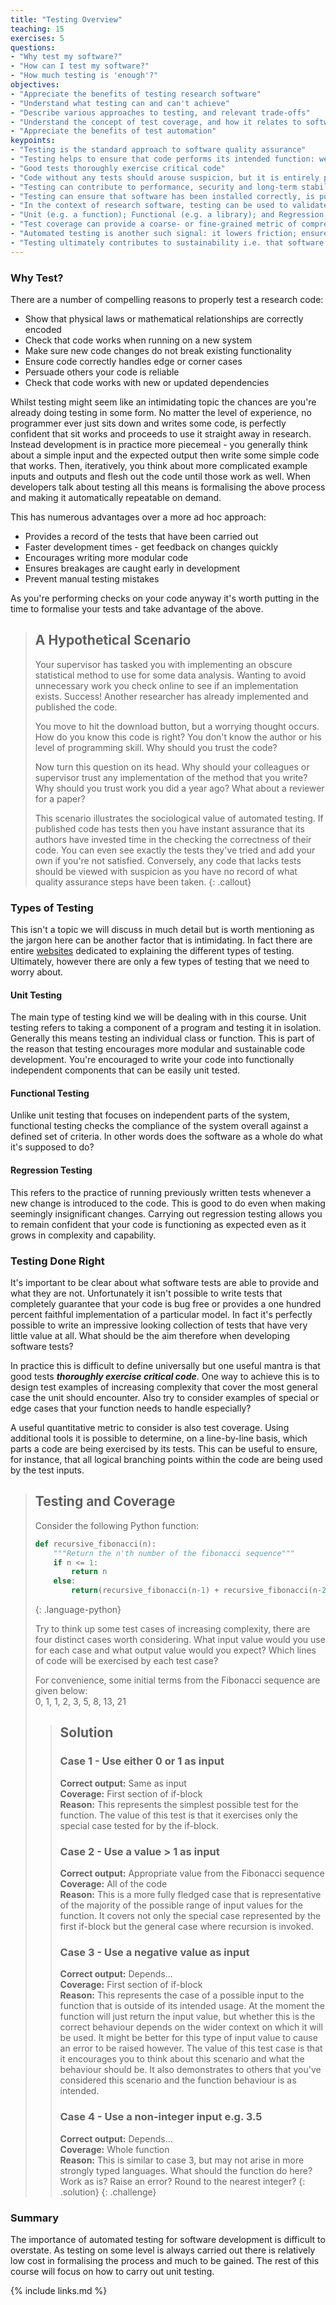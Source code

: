 ```yaml
---
title: "Testing Overview"
teaching: 15
exercises: 5
questions:
- "Why test my software?"
- "How can I test my software?"
- "How much testing is 'enough'?"
objectives:
- "Appreciate the benefits of testing research software"
- "Understand what testing can and can't achieve"
- "Describe various approaches to testing, and relevant trade-offs"
- "Understand the concept of test coverage, and how it relates to software quality and sustainability"
- "Appreciate the benefits of test automation"
keypoints:
- "Testing is the standard approach to software quality assurance"
- "Testing helps to ensure that code performs its intended function: well-tested code is likely to be more reliable, correct and malleable"
- "Good tests thoroughly exercise critical code"
- "Code without any tests should arouse suspicion, but it is entirely possible to write a comprehensive but practically worthless test suite"
- "Testing can contribute to performance, security and long-term stability as the size of the codebase and its network of contributors grows"
- "Testing can ensure that software has been installed correctly, is portable to new platforms, and is compatible with new versions of its dependencies"
- "In the context of research software, testing can be used to validate code i.e. ensure that it faithfully implements scientific theory"
- "Unit (e.g. a function); Functional (e.g. a library); and Regression, (e.g. a bug) are three commonly used types of tests"
- "Test coverage can provide a coarse- or fine-grained metric of comprehensiveness, which often provides a signal of code quality"
- "Automated testing is another such signal: it lowers friction; ensures that breakage is identified sooner and isn't released; and implies that machine-readable instructions exist for building and code and running the tests"
- "Testing ultimately contributes to sustainability i.e. that software is (and remains) fit for purpose as its functionality and/or contributor-base grows, and its dependencies and/or runtime environments change"
---
```


### Why Test?

There are a number of compelling reasons to properly test a research code:

* Show that physical laws or mathematical relationships are correctly encoded
* Check that code works when running on a new system
* Make sure new code changes do not break existing functionality
* Ensure code correctly handles edge or corner cases
* Persuade others your code is reliable
* Check that code works with new or updated dependencies

Whilst testing might seem like an intimidating topic the chances are you're
already doing testing in some form. No matter the level of experience, no
programmer ever just sits down and writes some code, is perfectly confident that
sit works and proceeds to use it straight away in research. Instead development
is in practice more piecemeal - you generally think about a simple input and the
expected output then write some simple code that works. Then, iteratively, you
think about more complicated example inputs and outputs and flesh out the code
until those work as well. When developers talk about testing all this means is
formalising the above process and making it automatically repeatable on demand.

This has numerous advantages over a more ad hoc approach:

* Provides a record of the tests that have been carried out
* Faster development times - get feedback on changes quickly
* Encourages writing more modular code
* Ensures breakages are caught early in development
* Prevent manual testing mistakes

As you're performing checks on your code anyway it's worth putting in the time
to formalise your tests and take advantage of the above.

> ## A Hypothetical Scenario
>
> Your supervisor has tasked you with implementing an obscure statistical method
> to use for some data analysis. Wanting to avoid unnecessary work you check
> online to see if an implementation exists. Success! Another researcher has
> already implemented and published the code.
>
> You move to hit the download button, but a worrying thought occurs. How do you
> know this code is right? You don't know the author or his level of programming
> skill. Why should you trust the code?
>
> Now turn this question on its head. Why should your colleagues or supervisor
> trust any implementation of the method that you write? Why should you trust
> work you did a year ago? What about a reviewer for a paper?
>
> This scenario illustrates the sociological value of automated testing. If
> published code has tests then you have instant assurance that its authors have
> invested time in the checking the correctness of their code. You can even see
> exactly the tests they've tried and add your own if you're not
> satisfied. Conversely, any code that lacks tests should be viewed with
> suspicion as you have no record of what quality assurance steps have been
> taken.
{: .callout}

### Types of Testing

This isn't a topic we will discuss in much detail but is worth mentioning as the
jargon here can be another factor that is intimidating. In fact there are entire
[websites](http://softwaretestingfundamentals.com) dedicated to explaining the
different types of testing. Ultimately, however there are only a few types of
testing that we need to worry about.

#### Unit Testing

The main type of testing kind we will be dealing with in this course. Unit
testing refers to taking a component of a program and testing it in
isolation. Generally this means testing an individual class or function. This is
part of the reason that testing encourages more modular and sustainable code
development. You're encouraged to write your code into functionally independent
components that can be easily unit tested.

#### Functional Testing

Unlike unit testing that focuses on independent parts of the system, functional
testing checks the compliance of the system overall against a defined set of
criteria. In other words does the software as a whole do what it's supposed to
do?

#### Regression Testing

This refers to the practice of running previously written tests whenever a new
change is introduced to the code. This is good to do even when making seemingly
insignificant changes. Carrying out regression testing allows you to remain
confident that your code is functioning as expected even as it grows in
complexity and capability.

### Testing Done Right

It's important to be clear about what software tests are able to provide and
what they are not. Unfortunately it isn't possible to write tests that
completely guarantee that your code is bug free or provides a one hundred
percent faithful implementation of a particular model. In fact it's perfectly
possible to write an impressive looking collection of tests that have very
little value at all. What should be the aim therefore when developing software
tests?

In practice this is difficult to define universally but one useful mantra is
that good tests ***thoroughly exercise critical code***. One way to achieve this is
to design test examples of increasing complexity that cover the most general
case the unit should encounter. Also try to consider examples of special or edge
cases that your function needs to handle especially?

A useful quantitative metric to consider is also test coverage. Using additional
tools it is possible to determine, on a line-by-line basis, which parts a code
are being exercised by its tests. This can be useful to ensure, for instance,
that all logical branching points within the code are being used by the test
inputs.

> ## Testing and Coverage
>
> Consider the following Python function:
>
> ~~~python
> def recursive_fibonacci(n):
>     """Return the n'th number of the fibonacci sequence"""
>     if n <= 1:
>         return n
>     else:
>         return(recursive_fibonacci(n-1) + recursive_fibonacci(n-2))
> ~~~
>
> {: .language-python}
>
> Try to think up some test cases of increasing complexity, there are four
> distinct cases worth considering. What input value would you use for each case
> and what output value would you expect? Which lines of code will be exercised
> by each test case?
>
> For convenience, some initial terms from the Fibonacci sequence are given
> below:  
> 0, 1, 1, 2, 3, 5, 8, 13, 21
>
> > ## Solution
> >
> > ### Case 1 - Use either 0 or 1 as input
> >
> > **Correct output:** Same as input  
> > **Coverage:** First section of if-block  
> > **Reason:** This represents the simplest possible test for the function. The
> > value of this test is that it exercises only the special case tested for by
> > the if-block.
> >
> > ### Case 2 - Use a value > 1 as input
> >
> > **Correct output:** Appropriate value from the Fibonacci sequence  
> > **Coverage:** All of the code  
> > **Reason:** This is a more fully fledged case that is representative of the
> > majority of the possible range of input values for the function. It covers
> > not only the special case represented by the first if-block but the general
> > case where recursion is invoked.
> >
> > ### Case 3 - Use a negative value as input
> >
> > **Correct output:** Depends...  
> > **Coverage:** First section of if-block  
> > **Reason:** This represents the case of a possible input to the function
> > that is outside of its intended usage. At the moment the function will just
> > return the input value, but whether this is the correct behaviour depends on
> > the wider context on which it will be used. It might be better for this type
> > of input value to cause an error to be raised however. The value of this
> > test case is that it encourages you to think about this scenario and what
> > the behaviour should be. It also demonstrates to others that you've
> > considered this scenario and the function behaviour is as intended.
> >
> > ### Case 4 - Use a non-integer input e.g. 3.5
> >
> > **Correct output:** Depends...  
> > **Coverage:** Whole function  
> > **Reason:** This is similar to case 3, but may not arise in more strongly
> > typed languages. What should the function do here? Work as is? Raise an
> > error? Round to the nearest integer?
> {: .solution}
{: .challenge}

### Summary

The importance of automated testing for software development is difficult to
overstate. As testing on some level is always carried out there is relatively
low cost in formalising the process and much to be gained. The rest of this
course will focus on how to carry out unit testing.

{% include links.md %}
